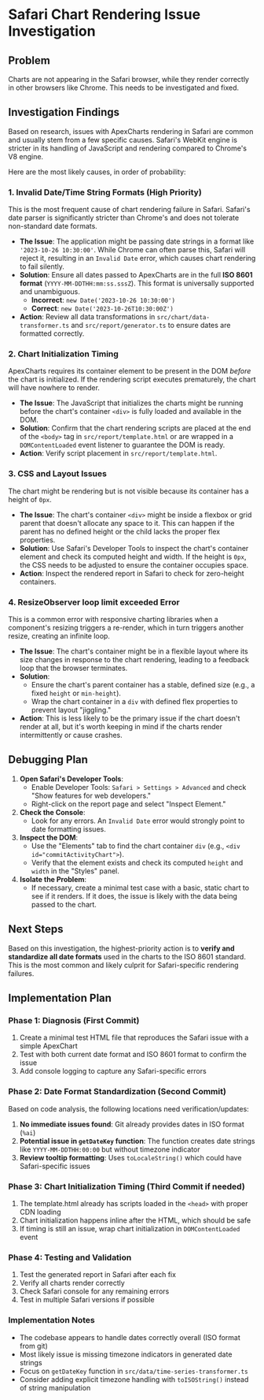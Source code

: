 # Safari Chart Rendering Issue Investigation

## Problem
Charts are not appearing in the Safari browser, while they render correctly in other browsers like Chrome. This needs to be investigated and fixed.

## Investigation Findings

Based on research, issues with ApexCharts rendering in Safari are common and usually stem from a few specific causes. Safari's WebKit engine is stricter in its handling of JavaScript and rendering compared to Chrome's V8 engine.

Here are the most likely causes, in order of probability:

### 1. Invalid Date/Time String Formats (High Priority)
This is the most frequent cause of chart rendering failure in Safari. Safari's date parser is significantly stricter than Chrome's and does not tolerate non-standard date formats.

-   **The Issue**: The application might be passing date strings in a format like `'2023-10-26 10:30:00'`. While Chrome can often parse this, Safari will reject it, resulting in an `Invalid Date` error, which causes chart rendering to fail silently.
-   **Solution**: Ensure all dates passed to ApexCharts are in the full **ISO 8601 format** (`YYYY-MM-DDTHH:mm:ss.sssZ`). This format is universally supported and unambiguous.
    -   **Incorrect**: `new Date('2023-10-26 10:30:00')`
    -   **Correct**: `new Date('2023-10-26T10:30:00Z')`
-   **Action**: Review all data transformations in `src/chart/data-transformer.ts` and `src/report/generator.ts` to ensure dates are formatted correctly.

### 2. Chart Initialization Timing
ApexCharts requires its container element to be present in the DOM *before* the chart is initialized. If the rendering script executes prematurely, the chart will have nowhere to render.

-   **The Issue**: The JavaScript that initializes the charts might be running before the chart's container `<div>` is fully loaded and available in the DOM.
-   **Solution**: Confirm that the chart rendering scripts are placed at the end of the `<body>` tag in `src/report/template.html` or are wrapped in a `DOMContentLoaded` event listener to guarantee the DOM is ready.
-   **Action**: Verify script placement in `src/report/template.html`.

### 3. CSS and Layout Issues
The chart might be rendering but is not visible because its container has a height of `0px`.

-   **The Issue**: The chart's container `<div>` might be inside a flexbox or grid parent that doesn't allocate any space to it. This can happen if the parent has no defined height or the child lacks the proper flex properties.
-   **Solution**: Use Safari's Developer Tools to inspect the chart's container element and check its computed height and width. If the height is `0px`, the CSS needs to be adjusted to ensure the container occupies space.
-   **Action**: Inspect the rendered report in Safari to check for zero-height containers.

### 4. ResizeObserver loop limit exceeded Error
This is a common error with responsive charting libraries when a component's resizing triggers a re-render, which in turn triggers another resize, creating an infinite loop.

-   **The Issue**: The chart's container might be in a flexible layout where its size changes in response to the chart rendering, leading to a feedback loop that the browser terminates.
-   **Solution**:
    -   Ensure the chart's parent container has a stable, defined size (e.g., a fixed `height` or `min-height`).
    -   Wrap the chart container in a `div` with defined flex properties to prevent layout "jiggling."
-   **Action**: This is less likely to be the primary issue if the chart doesn't render at all, but it's worth keeping in mind if the charts render intermittently or cause crashes.

## Debugging Plan

1.  **Open Safari's Developer Tools**:
    -   Enable Developer Tools: `Safari > Settings > Advanced` and check "Show features for web developers."
    -   Right-click on the report page and select "Inspect Element."
2.  **Check the Console**:
    -   Look for any errors. An `Invalid Date` error would strongly point to date formatting issues.
3.  **Inspect the DOM**:
    -   Use the "Elements" tab to find the chart container `div` (e.g., `<div id="commitActivityChart">`).
    -   Verify that the element exists and check its computed `height` and `width` in the "Styles" panel.
4.  **Isolate the Problem**:
    -   If necessary, create a minimal test case with a basic, static chart to see if it renders. If it does, the issue is likely with the data being passed to the chart.

## Next Steps
Based on this investigation, the highest-priority action is to **verify and standardize all date formats** used in the charts to the ISO 8601 standard. This is the most common and likely culprit for Safari-specific rendering failures.

## Implementation Plan

### Phase 1: Diagnosis (First Commit)
1. Create a minimal test HTML file that reproduces the Safari issue with a simple ApexChart
2. Test with both current date format and ISO 8601 format to confirm the issue
3. Add console logging to capture any Safari-specific errors

### Phase 2: Date Format Standardization (Second Commit)
Based on code analysis, the following locations need verification/updates:
1. **No immediate issues found**: Git already provides dates in ISO format (`%ai`)
2. **Potential issue in `getDateKey` function**: The function creates date strings like `YYYY-MM-DDTHH:00:00` but without timezone indicator
3. **Review tooltip formatting**: Uses `toLocaleString()` which could have Safari-specific issues

### Phase 3: Chart Initialization Timing (Third Commit if needed)
1. The template.html already has scripts loaded in the `<head>` with proper CDN loading
2. Chart initialization happens inline after the HTML, which should be safe
3. If timing is still an issue, wrap chart initialization in `DOMContentLoaded` event

### Phase 4: Testing and Validation
1. Test the generated report in Safari after each fix
2. Verify all charts render correctly
3. Check Safari console for any remaining errors
4. Test in multiple Safari versions if possible

### Implementation Notes
- The codebase appears to handle dates correctly overall (ISO format from git)
- Most likely issue is missing timezone indicators in generated date strings
- Focus on `getDateKey` function in `src/data/time-series-transformer.ts`
- Consider adding explicit timezone handling with `toISOString()` instead of string manipulation
